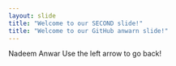 ```yaml
---
layout: slide
title: "Welcome to our SECOND slide!"
title: "Welcome to our GitHub anwarn slide!"
---
```

Nadeem Anwar
Use the left arrow to go back!

